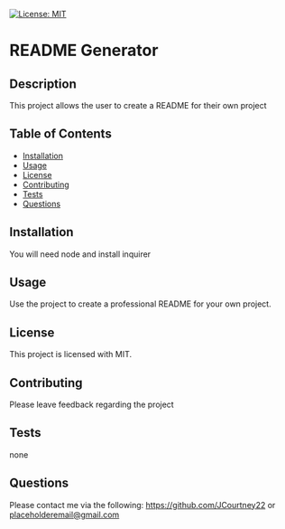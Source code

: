 
  [![License: MIT](https://img.shields.io/badge/License-MIT-yellow.svg)](https://opensource.org/licenses/MIT)
# README Generator

## Description 
This project allows the user to create a README for their own project

## Table of Contents

* [Installation](#installation)
* [Usage](#usage)
* [License](#license)
* [Contributing](#contributing)
* [Tests](#tests)
* [Questions](#questions)

## Installation
You will need node and install inquirer

## Usage
Use the project to create a professional README for your own project.

## License
This project is licensed with MIT.

## Contributing
Please leave feedback regarding the project

## Tests
none

## Questions
Please contact me via the following: https://github.com/JCourtney22 or placeholderemail@gmail.com 
